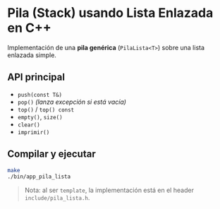 # Pila (Stack) usando Lista Enlazada en C++

Implementación de una **pila genérica** (`PilaLista<T>`) sobre una lista enlazada simple.

## API principal
- `push(const T&)`
- `pop()` *(lanza excepción si está vacía)*
- `top()` / `top() const`
- `empty()`, `size()`
- `clear()`
- `imprimir()`

## Compilar y ejecutar
```bash
make
./bin/app_pila_lista
```

> Nota: al ser `template`, la implementación está en el header `include/pila_lista.h`.
